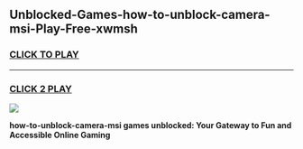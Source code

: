 
## Unblocked-Games-how-to-unblock-camera-msi-Play-Free-xwmsh
<h3>
<a href="https://premium76.site?title=how-to-unblock-camera-msi&ref=20M">CLICK TO PLAY</a></h3>
<hr>

<h3>
<a href="https://premium76.site?title=how-to-unblock-camera-msi&ref=20M">CLICK 2 PLAY</a>
  
</h3>

<a href="https://premium76.site?title=how-to-unblock-camera-msi&ref=19M"><img src="https://clearcache.store/games.png"></a>


**how-to-unblock-camera-msi games unblocked: Your Gateway to Fun and Accessible Online Gaming**
